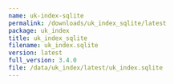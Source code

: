 ```yaml
---
name: uk-index-sqlite
permalink: /downloads/uk_index_sqlite/latest
package: uk_index
title: uk_index_sqlite
filename: uk_index.sqlite
version: latest
full_version: 3.4.0
file: /data/uk_index/latest/uk_index.sqlite
---
```

